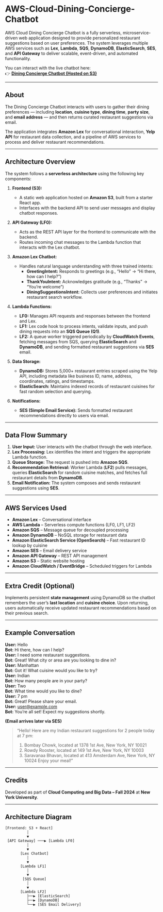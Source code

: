 # AWS-Cloud-Dining-Concierge-Chatbot

AWS Cloud Dining Concierge Chatbot is a fully serverless, microservice-driven web application designed to provide personalized restaurant suggestions based on user preferences. The system leverages multiple AWS services such as **Lex**, **Lambda**, **SQS**, **DynamoDB**, **ElasticSearch**, **SES**, and **API Gateway** to deliver scalable, event-driven, and automated functionality.

You can interact with the live chatbot here:  
👉 [**Dining Concierge Chatbot (Hosted on S3)**](https://diningconciergechatbot2025.s3.us-east-1.amazonaws.com/index.html)

---

## About

The Dining Concierge Chatbot interacts with users to gather their dining preferences — including **location**, **cuisine type**, **dining time**, **party size**, and **email address** — and then returns curated restaurant suggestions via email.  

The application integrates **Amazon Lex** for conversational interaction, **Yelp API** for restaurant data collection, and a pipeline of AWS services to process and deliver restaurant recommendations.

---


## Architecture Overview

The system follows a **serverless architecture** using the following key components:

1. **Frontend (S3):**
   - A static web application hosted on **Amazon S3**, built from a starter React app.
   - Interfaces with the backend API to send user messages and display chatbot responses.

2. **API Gateway (LF0):**
   - Acts as the REST API layer for the frontend to communicate with the backend.
   - Routes incoming chat messages to the Lambda function that interacts with the Lex chatbot.

3. **Amazon Lex Chatbot:**
   - Handles natural language understanding with three trained intents:
     - **GreetingIntent:** Responds to greetings (e.g., “Hello” → “Hi there, how can I help?”)
     - **ThankYouIntent:** Acknowledges gratitude (e.g., “Thanks” → “You’re welcome”)
     - **DiningSuggestionsIntent:** Collects user preferences and initiates restaurant search workflow.

4. **Lambda Functions:**
   - **LF0:** Manages API requests and responses between the frontend and Lex.
   - **LF1:** Lex code hook to process intents, validate inputs, and push dining requests into an **SQS Queue (Q1)**.
   - **LF2:** A queue worker triggered periodically by **CloudWatch Events**, fetching messages from SQS, querying **ElasticSearch** and **DynamoDB**, and sending formatted restaurant suggestions via **SES** email.

5. **Data Storage:**
   - **DynamoDB:** Stores 5,000+ restaurant entries scraped using the Yelp API, including metadata like business ID, name, address, coordinates, ratings, and timestamps.
   - **ElasticSearch:** Maintains indexed records of restaurant cuisines for fast random selection and querying.

6. **Notifications:**
   - **SES (Simple Email Service):** Sends formatted restaurant recommendations directly to users via email.

---

## Data Flow Summary

1. **User Input:** User interacts with the chatbot through the web interface.  
2. **Lex Processing:** Lex identifies the intent and triggers the appropriate Lambda function.  
3. **Queue Storage:** The request is pushed into **Amazon SQS**.  
4. **Recommendation Retrieval:** Worker Lambda (**LF2**) pulls messages, queries **ElasticSearch** for random cuisine matches, and fetches full restaurant details from **DynamoDB**.  
5. **Email Notification:** The system composes and sends restaurant suggestions using **SES**.

---

## AWS Services Used

- **Amazon Lex** – Conversational interface  
- **AWS Lambda** – Serverless compute functions (LF0, LF1, LF2)  
- **Amazon SQS** – Message queue for decoupled processing  
- **Amazon DynamoDB** – NoSQL storage for restaurant data  
- **Amazon ElasticSearch Service (OpenSearch)** – Fast restaurant ID lookup by cuisine  
- **Amazon SES** – Email delivery service  
- **Amazon API Gateway** – REST API management  
- **Amazon S3** – Static website hosting  
- **Amazon CloudWatch / EventBridge** – Scheduled triggers for Lambda  

---

## Extra Credit (Optional)

Implements persistent **state management** using DynamoDB so the chatbot remembers the user’s **last location** and **cuisine choice**. Upon returning, users automatically receive updated restaurant recommendations based on their previous search.

---

## Example Conversation

**User:** Hello  
**Bot:** Hi there, how can I help?  
**User:** I need some restaurant suggestions.  
**Bot:** Great! What city or area are you looking to dine in?  
**User:** Manhattan  
**Bot:** Got it! What cuisine would you like to try?  
**User:** Indian  
**Bot:** How many people are in your party?  
**User:** Two  
**Bot:** What time would you like to dine?  
**User:** 7 pm  
**Bot:** Great! Please share your email.  
**User:** user@example.com  
**Bot:** You’re all set! Expect my suggestions shortly.  

**(Email arrives later via SES)**  
> “Hello! Here are my Indian restaurant suggestions for 2 people today at 7 pm:  
> 1. Bombay Chowk, located at 1378 1st Ave, New York, NY 10021
> 2. Rowdy Rooster, located at 149 1st Ave, New York, NY 10003  
> 3. Saravanaa Bhavan, located at 413 Amsterdam Ave, New York, NY 10024
> Enjoy your meal!”

---

## Credits

Developed as part of **Cloud Computing and Big Data – Fall 2024** at **New York University**.

---

## Architecture Diagram

```plaintext
[Frontend: S3 + React]
          │
          ▼
 [API Gateway] ───▶ [Lambda LF0]
          │
          ▼
       [Lex Chatbot]
          │
          ▼
       [Lambda LF1]
          │
          ▼
        [SQS Queue]
          │
          ▼
       [Lambda LF2]
          ├──▶ [ElasticSearch]
          ├──▶ [DynamoDB]
          └──▶ [SES Email Delivery]
